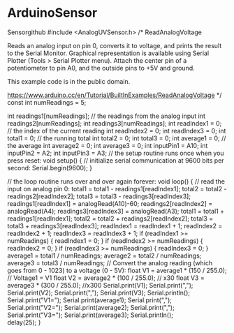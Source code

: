 # ArduinoSensor
Sensorgithub
#include <AnalogUVSensor.h>
/*
  ReadAnalogVoltage

  Reads an analog input on pin 0, converts it to voltage, and prints the result to the Serial Monitor.
  Graphical representation is available using Serial Plotter (Tools > Serial Plotter menu).
  Attach the center pin of a potentiometer to pin A0, and the outside pins to +5V and ground.

  This example code is in the public domain.

  https://www.arduino.cc/en/Tutorial/BuiltInExamples/ReadAnalogVoltage
*/
const int numReadings = 5;

int readings1[numReadings];     // the readings from the analog input
int readings2[numReadings];
int readings3[numReadings];
int readIndex1 = 0;              // the index of the current reading
int readIndex2 = 0;
int readIndex3 = 0;
int total1 = 0;                 // the running total
int total2 = 0;
int total3 = 0;
int average1 = 0;                // the average
int average2 = 0;
int average3 = 0;
int inputPin1 = A10;
int inputPin2 = A2;
int inputPin3 = A3;
// the setup routine runs once when you press reset:
void setup() {
  // initialize serial communication at 9600 bits per second:
  Serial.begin(9600);
}

// the loop routine runs over and over again forever:
void loop() {
  // read the input on analog pin 0:
  total1 = total1 - readings1[readIndex1];
  total2 = total2 - readings2[readIndex2];
  total3 = total3 - readings3[readIndex3];
  readings1[readIndex1] = analogRead(A10)-60;
  readings2[readIndex2] = analogRead(A4);
  readings3[readIndex3] = analogRead(A3);
  total1 = total1 + readings1[readIndex1];
  total2 = total2 + readings2[readIndex2];
  total3 = total3 + readings3[readIndex3];
  readIndex1 = readIndex1 + 1;
  readIndex2 = readIndex2 + 1;
  readIndex3 = readIndex3 + 1;
  if (readIndex1 >= numReadings) {
    readIndex1 = 0;
  }
  if (readIndex2 >= numReadings) {
    readIndex2 = 0;
  }
  if (readIndex3 >= numReadings) {
    readIndex3 = 0;
  }
  average1 = total1 / numReadings;
  average2 = total2 / numReadings;
  average3 = total3 / numReadings;
  // Convert the analog reading (which goes from 0 - 1023) to a voltage (0 - 5V):
  float V1 = average1 * (150 / 255.0); // Voltage1 = V1
  float V2 = average2 * (100 / 255.0);  // x30
  float V3 = average3 * (300 / 255.0);  //x300
  Serial.print(V1);
  Serial.print(",");
  Serial.print(V2);
  Serial.print(",");
  Serial.print(V3);
  Serial.println();
  Serial.print("V1=");
  Serial.print(average1);
  Serial.print(",");
  Serial.print("V2=");
  Serial.print(average2);
  Serial.print(",");
  Serial.print("V3=");
  Serial.print(average3);
  Serial.println();  
  delay(25);
}
